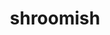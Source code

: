 ---
id: 285
title: shroomish
types: [grass]
image: https://raw.githubusercontent.com/PokeAPI/sprites/master/sprites/pokemon/285.png
---